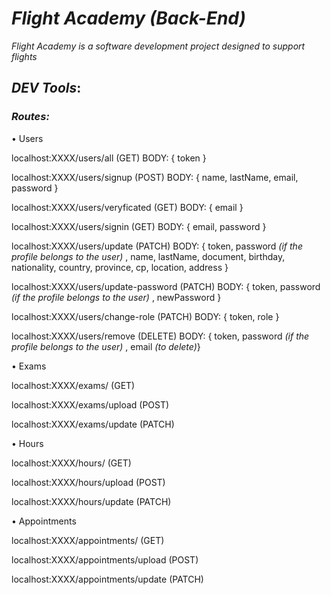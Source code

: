 # *Flight Academy (Back-End)*
_Flight Academy is a software development project designed to support flights_

## *DEV Tools*: 

### _Routes:_

• Users

localhost:XXXX/users/all (GET)
BODY: { token }

localhost:XXXX/users/signup (POST)
BODY: { name, lastName, email, password }

localhost:XXXX/users/veryficated (GET)
BODY: { email }

localhost:XXXX/users/signin (GET)
BODY: { email, password }

localhost:XXXX/users/update (PATCH)
BODY: { token, password _(if the profile belongs to the user)_ , name, lastName, document, birthday, nationality, country, province, cp, location, address }

localhost:XXXX/users/update-password (PATCH)
BODY: { token, password _(if the profile belongs to the user)_ , newPassword }

localhost:XXXX/users/change-role (PATCH)
BODY: { token, role }

localhost:XXXX/users/remove (DELETE)
BODY: { token, password _(if the profile belongs to the user)_ , email _(to delete)_}


• Exams

localhost:XXXX/exams/ (GET)

localhost:XXXX/exams/upload (POST)

localhost:XXXX/exams/update (PATCH)

• Hours

localhost:XXXX/hours/ (GET)

localhost:XXXX/hours/upload (POST)

localhost:XXXX/hours/update (PATCH)


• Appointments

localhost:XXXX/appointments/ (GET)

localhost:XXXX/appointments/upload (POST)

localhost:XXXX/appointments/update (PATCH)
